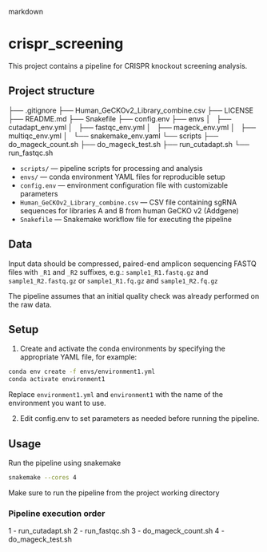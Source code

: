 markdown

# crispr_screening

This project contains a pipeline for CRISPR knockout screening analysis.

## Project structure

├── .gitignore
├── Human_GeCKOv2_Library_combine.csv
├── LICENSE
├── README.md
├── Snakefile
├── config.env
├── envs
│   ├── cutadapt_env.yml
│   ├── fastqc_env.yml
│   ├── mageck_env.yml
│   ├── multiqc_env.yml
│   └── snakemake_env.yaml
└── scripts
    ├── do_mageck_count.sh
    ├── do_mageck_test.sh
    ├── run_cutadapt.sh
    └── run_fastqc.sh

- `scripts/` — pipeline scripts for processing and analysis  
- `envs/` — conda environment YAML files for reproducible setup  
- `config.env` — environment configuration file with customizable parameters  
- `Human_GeCKOv2_Library_combine.csv` — CSV file containing sgRNA sequences for libraries A and B from human GeCKO v2 (Addgene)
- `Snakefile` — Snakemake workflow file for executing the pipeline

## Data

Input data should be compressed, paired-end amplicon sequencing FASTQ files with `_R1` and `_R2` suffixes, e.g.: 
`sample1_R1.fastq.gz` and `sample1_R2.fastq.gz` or `sample1_R1.fq.gz` and `sample1_R2.fq.gz`

The pipeline assumes that an initial quality check was already performed on the raw data. 

## Setup

1. Create and activate the conda environments by specifying the appropriate YAML file, for example:

```bash
conda env create -f envs/environment1.yml
conda activate environment1
```

Replace `environment1.yml` and `environment1` with the name of the environment you want to use.

2. Edit config.env to set parameters as needed before running the pipeline.

## Usage

Run the pipeline using snakemake

```bash
snakemake --cores 4
```

Make sure to run the pipeline from the project working directory

### Pipeline execution order

1 - run_cutadapt.sh
2 - run_fastqc.sh
3 - do_mageck_count.sh
4 - do_mageck_test.sh 




